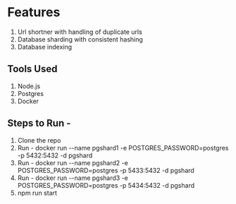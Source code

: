 # Features
1. Url shortner with handling of duplicate urls
2. Database sharding with consistent hashing
3. Database indexing

## Tools Used
1. Node.js
2. Postgres
3. Docker

## Steps to Run - 
1. Clone the repo
2. Run - docker run --name pgshard1 -e POSTGRES_PASSWORD=postgres -p 5432:5432 -d pgshard
3. Run - docker run --name pgshard2 -e POSTGRES_PASSWORD=postgres -p 5433:5432 -d pgshard
4. Run - docker run --name pgshard3 -e POSTGRES_PASSWORD=postgres -p 5434:5432 -d pgshard
5. npm run start
